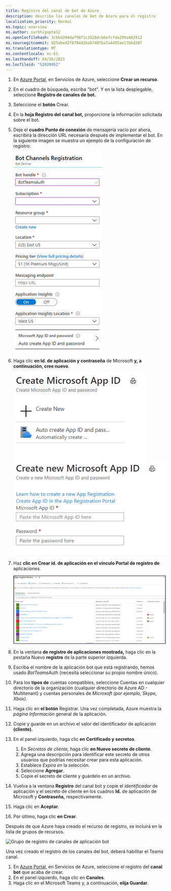 ```yaml
---
title: Registro del canal de bot de Azure
description: describe los canales de bot de Azure para el registro
localization_priority: Normal
ms.topic: overview
ms.author: surbhigupta12
ms.openlocfilehash: 3cbbd204daf98f1c3528dcb6efcfde299a402912
ms.sourcegitcommit: 825abed2f8784d2bab7407ba7a4455ae17bbd28f
ms.translationtype: MT
ms.contentlocale: es-ES
ms.lasthandoff: 04/26/2021
ms.locfileid: "52020952"
---
```

1. En [Azure Portal](https://ms.portal.azure.com/#home), en Servicios de Azure, seleccione **Crear un recurso**.
1. En el cuadro de búsqueda, escriba "bot". Y en la lista desplegable, seleccione **Registro de canales de bot.**
1. Seleccione el **botón** Crear.
1. En la **hoja Registro del canal bot,** proporcione la información solicitada sobre el bot.
1. Deje el **cuadro Punto de conexión** de mensajería vacío por ahora, escribirá la dirección URL necesaria después de implementar el bot. En la siguiente imagen se muestra un ejemplo de la configuración de registro:

    ![Registro de canales de aplicación bot](../../assets/images/authentication/auth-bot-channels-registration.png)

1. Haga clic **en Id. de aplicación y contraseña** de Microsoft **y, a continuación, cree nuevo**.

    ![Crear id. de aplicación de Microsoft ](../../assets/images/authentication/CreateMicrosoftAppID.png) ![ Crear nuevo id. de aplicación de Microsoft](../../assets/images/authentication/CreateNewMicrosoftAppID.png)    

1. Haz **clic en Crear id. de aplicación en el vínculo Portal de registro de** aplicaciones.

   ![Registros de aplicaciones](../../assets/images/authentication/AppRegistration.png)
   
1. En la ventana **de registro de aplicaciones mostrada,** haga clic en la pestaña Nuevo **registro** de la parte superior izquierda.
1. Escriba el nombre de la aplicación bot que está registrando, hemos usado *BotTeamsAuth* (necesita seleccionar su propio nombre único).
1. Para los **tipos de** cuentas compatibles, seleccione Cuentas en cualquier directorio de la organización (cualquier directorio de Azure AD - Multitenant) y cuentas personales de *Microsoft (por ejemplo, Skype, Xbox).*
1. Haga clic en **el botón** Registrar. Una vez completada, Azure muestra la *página Información* general de la aplicación.
1. Copie y guarde en un archivo el valor del identificador de aplicación **(cliente).**
1. En el panel izquierdo, haga clic **en Certificado y secretos**.
    1. En *Secretos de cliente,* haga clic **en Nuevo secreto de cliente**.
    1. Agrega una descripción para identificar este secreto de otros usuarios que podrías necesitar crear para esta aplicación.
    1. Establece *Expira en* la selección.
    1. Seleccione **Agregar**.
    1. Copie el secreto de cliente y guárdelo en un archivo.
1. Vuelva a la ventana **Registro** del canal bot  y copie el *identificador* de aplicación y el secreto de cliente en los cuadros **Id.** de aplicación de Microsoft y **Contraseña,** respectivamente.
1. Haga clic en **Aceptar**.
1. Por último, haga clic **en Crear**.

Después de que Azure haya creado el recurso de registro, se incluirá en la lista de grupos de recursos.  

![Grupo de registro de canales de aplicación bot](~/assets/images/authentication/auth-bot-channels-registration-group.PNG)

Una vez creado el registro de los canales del bot, deberá habilitar el Teams canal.

1. En [Azure Portal](https://ms.portal.azure.com/#home), en Servicios de Azure, seleccione el registro del **canal bot** que acaba de crear.
1. En el panel izquierdo, haga clic en **Canales**.
1. Haga clic en el Microsoft Teams y, a continuación, **elija Guardar**.

